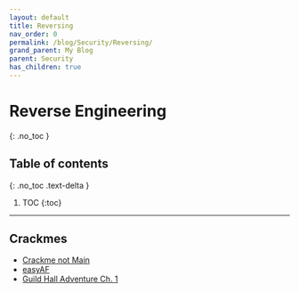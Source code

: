```yaml
---
layout: default
title: Reversing
nav_order: 0
permalink: /blog/Security/Reversing/
grand_parent: My Blog
parent: Security
has_children: true
---
```


# Reverse Engineering
{: .no_toc }

## Table of contents
{: .no_toc .text-delta }

1. TOC
{:toc}

---

## Crackmes ##

- [Crackme not Main](/blog/Security/Reversing/Crackme_CNM)
- [easyAF](/blog/Security/Reversing/Crackme_easyAF)
- [Guild Hall Adventure Ch. 1](/blog/Security/Reversing/Crackme_gha1)
